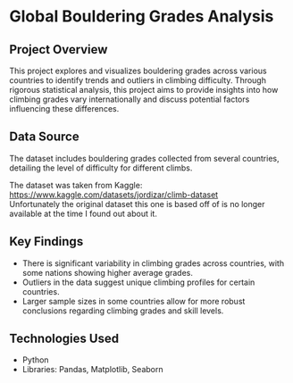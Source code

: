 # Global Bouldering Grades Analysis

## Project Overview
This project explores and visualizes bouldering grades across various countries to identify trends and outliers in climbing difficulty. Through rigorous statistical analysis, this project aims to provide insights into how climbing grades vary internationally and discuss potential factors influencing these differences.

## Data Source
The dataset includes bouldering grades collected from several countries, detailing the level of difficulty for different climbs.

The dataset was taken from Kaggle: https://www.kaggle.com/datasets/jordizar/climb-dataset<br>
Unfortunately the original dataset this one is based off of is no longer available at the time I found out about it.

## Key Findings
- There is significant variability in climbing grades across countries, with some nations showing higher average grades.
- Outliers in the data suggest unique climbing profiles for certain countries.
- Larger sample sizes in some countries allow for more robust conclusions regarding climbing grades and skill levels.

## Technologies Used
- Python
- Libraries: Pandas, Matplotlib, Seaborn
